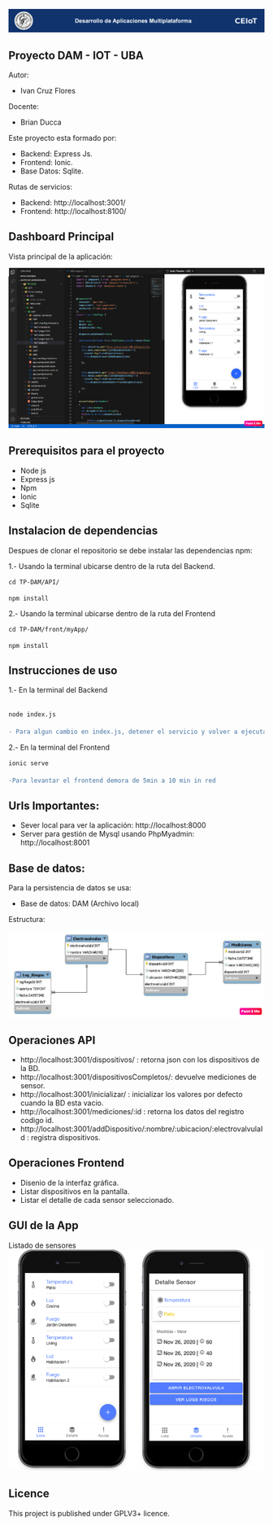 ![header](imagenes/header.png)

## Proyecto DAM - IOT - UBA

Autor:
* Ivan Cruz Flores

Docente:

* Brian Ducca


Este proyecto esta formado por:
* Backend: Express Js.
* Frontend: Ionic.
* Base Datos: Sqlite.

Rutas de servicios:
* Backend: http://localhost:3001/
* Frontend: http://localhost:8100/

## Dashboard Principal
Vista principal de la aplicación:

![dashboard](imagenes/presentacion.png)

## Prerequisitos para el proyecto
* Node js
* Express js
* Npm
* Ionic
* Sqlite


## Instalacion de dependencias
Despues de clonar el repositorio se debe instalar las dependencias npm:

1.- Usando la terminal ubicarse dentro de la ruta del Backend.
```
cd TP-DAM/API/

npm install
```
2.- Usando la terminal ubicarse dentro de la ruta del Frontend
```
cd TP-DAM/front/myApp/

npm install

```

## Instrucciones de uso
1.- En la terminal del Backend
```diff

node index.js

- Para algun cambio en index.js, detener el servicio y volver a ejecutarlo in red
```

2.- En la terminal del Frontend
```diff
ionic serve

-Para levantar el frontend demora de 5min a 10 min in red
```
## Urls Importantes:

* Sever local para ver la aplicación: http://localhost:8000
* Server para gestión de Mysql usando PhpMyadmin: http://localhost:8001 


## Base de datos:
Para la persistencia de datos se usa:

* Base de datos: DAM (Archivo local)

Estructura:

![basedatos](imagenes/db.png)

## Operaciones API
* http://localhost:3001/dispositivos/ : retorna json con los dispositivos de la BD.
* http://localhost:3001/dispositivosCompletos/: devuelve mediciones de sensor.
* http://localhost:3001/inicializar/ : inicializar los valores por defecto cuando la BD esta vacio.
* http://localhost:3001/mediciones/:id : retorna los datos del registro codigo id.
* http://localhost:3001/addDispositivo/:nombre/:ubicacion/:electrovalvulaId : registra dispositivos.

## Operaciones Frontend
* Disenio de la interfaz gráfica.
* Listar dispositivos en la pantalla.
* Listar el detalle de cada sensor seleccionado.

## GUI de la App
Listado de sensores
![operaciones](imagenes/gui.png)

## Licence

This project is published under GPLV3+ licence.


